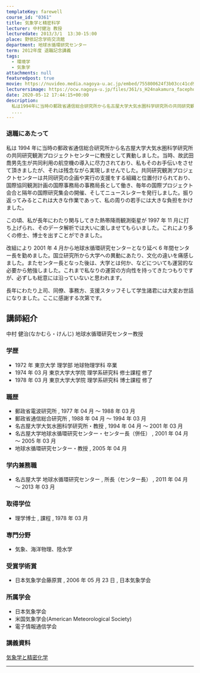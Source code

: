 ```yaml
---
templateKey: farewell
course_id: "0361"
title: 気象学と精密科学
lecturer: 中村健治 教授
lecturedate: 2013/3/1  13:30-15:00
place: 野依記念学術交流館
department: 地球水循環研究センター
term: 2012年度 退職記念講義
tags:
  - 環境学
  - 気象学
attachments: null
featuredpost: true
movie: https://nuvideo.media.nagoya-u.ac.jp/embed/755800624f3b03cc41cd9cbe8082e99ca39a13ab
lecturersimage: https://ocw.nagoya-u.jp/files/361/s_H24nakamura_facephoto.resize.jpg
date: 2020-05-12 17:44:15+00:00
description:
  私は1994年に当時の郵政省通信総合研究所から名古屋大学大気水圏科学研究所の共同研究観測プロジェクトセンターに教授として異動しました。当時、故武田喬男先生が共同利用の航空機の導入に尽力されており、私もそのお手伝いをさせて頂きましたが、それは残念ながら実現しませんでした。共同研究観測プロジェクトセンターは共同研究の企画や実行の支援をする組織と位置付けられており、国際協同観測計画の国際事務局の事務
  ....
---
```


### 退職にあたって

私は 1994 年に当時の郵政省通信総合研究所から名古屋大学大気水圏科学研究所の共同研究観測プロジェクトセンターに教授として異動しました。当時、故武田喬男先生が共同利用の航空機の導入に尽力されており、私もそのお手伝いをさせて頂きましたが、それは残念ながら実現しませんでした。共同研究観測プロジェクトセンターは共同研究の企画や実行の支援をする組織と位置付けられており、国際協同観測計画の国際事務局の事務局長として働き、毎年の国際プロジェクト会合と隔年の国際研究集会の開催、そしてニュースレターを発行しました。振り返ってみるとこれは大きな作業であって、私の周りの若手には大きな負担をかけました。

この頃、私が長年にわたり関与してきた熱帯降雨観測衛星が 1997 年 11 月に打ち上げられ、そのデータ解析では大いに楽しませてもらいました。これにより多くの修士、博士を出すことができました。

改組により 2001 年 4 月から地球水循環研究センターとなり延べ 6 年間センター長を勤めました。国立研究所から大学への異動にあたり、文化の違いを痛感しました。またセンター長となった後は、大学とは何か、などについても運営的な必要から勉強しました。これまで私なりの運営の方向性を持ってきたつもりですが、必ずしも総意には沿っていないと思われます。

長年にわたり上司、同僚、事務方、支援スタッフそして学生諸君には大変お世話になりました。ここに感謝する次第です。

## 講師紹介

中村 健治(なかむら・けんじ) 地球水循環研究センター教授

### 学歴

- 1972 年 東京大学 理学部 地球物理学科 卒業
- 1974 年 03 月 東京大学大学院 理学系研究科 修士課程 修了
- 1978 年 03 月 東京大学大学院 理学系研究科 博士課程 修了

### 職歴

- 郵政省電波研究所 , 1977 年 04 月 〜 1988 年 03 月
- 郵政省通信総合研究所 , 1988 年 04 月 〜 1994 年 03 月
- 名古屋大学大気水圏科学研究所・教授 , 1994 年 04 月 〜 2001 年 03 月
- 名古屋大学地球水循環研究センター・センター長（併任） , 2001 年 04 月 〜 2005 年 03 月
- 地球水循環研究センター・教授 , 2005 年 04 月

### 学内兼務職

- 名古屋大学 地球水循環研究センター , 所長（センター長） , 2011 年 04 月 〜 2013 年 03 月

### 取得学位

- 理学博士 , 課程 , 1978 年 03 月

### 専門分野

- 気象、海洋物理、陸水学

### 受賞学術賞

- 日本気象学会藤原賞 , 2006 年 05 月 23 日 , 日本気象学会

### 所属学会

- 日本気象学会
- 米国気象学会(American Meteorological Society)
- 電子情報通信学会

### 講義資料

[気象学と精密化学](https://ocw.nagoya-u.jp/files/361/H24nakamura_Last_Lecture.pdf)

---
